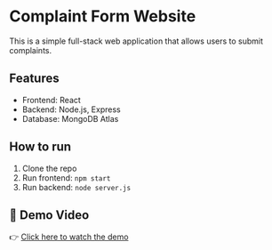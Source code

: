 # Complaint Form Website

This is a simple full-stack web application that allows users to submit complaints.

## Features
- Frontend: React
- Backend: Node.js, Express
- Database: MongoDB Atlas

## How to run
1. Clone the repo
2. Run frontend: `npm start`
3. Run backend: `node server.js`
## 🎥 Demo Video

👉 [Click here to watch the demo](https://drive.google.com/file/d/1gtnsfKyO7fMDGA3AMgTH23y3EZCl83CS/view?pli=1)


